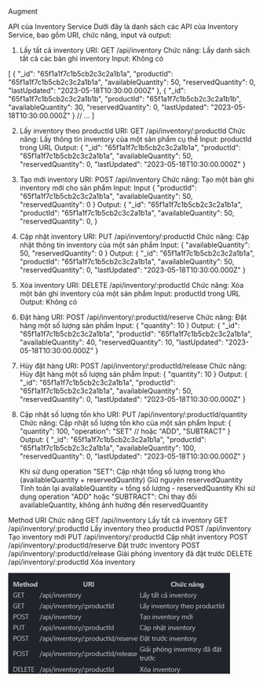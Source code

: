 Augment

API của Inventory Service
Dưới đây là danh sách các API của Inventory Service, bao gồm URI, chức năng, input và output:

1. Lấy tất cả inventory
   URI: GET /api/inventory
   Chức năng: Lấy danh sách tất cả các bản ghi inventory
   Input: Không có

[
{
"_id": "65f1a1f7c1b5cb2c3c2a1b1a",
"productId": "65f1a1f7c1b5cb2c3c2a1b1a",
"availableQuantity": 50,
"reservedQuantity": 0,
"lastUpdated": "2023-05-18T10:30:00.000Z"
},
{
"_id": "65f1a1f7c1b5cb2c3c2a1b1b",
"productId": "65f1a1f7c1b5cb2c3c2a1b1b",
"availableQuantity": 30,
"reservedQuantity": 0,
"lastUpdated": "2023-05-18T10:30:00.000Z"
}
// ...
]

2. Lấy inventory theo productId
   URI: GET /api/inventory/:productId
   Chức năng: Lấy thông tin inventory của một sản phẩm cụ thể
   Input: productId trong URL
   Output:
   {
   "\_id": "65f1a1f7c1b5cb2c3c2a1b1a",
   "productId": "65f1a1f7c1b5cb2c3c2a1b1a",
   "availableQuantity": 50,
   "reservedQuantity": 0,
   "lastUpdated": "2023-05-18T10:30:00.000Z"
   }

3. Tạo mới inventory
   URI: POST /api/inventory
   Chức năng: Tạo một bản ghi inventory mới cho sản phẩm
   Input:
   Input
   {
   "productId": "65f1a1f7c1b5cb2c3c2a1b1a",
   "availableQuantity": 50,
   "reservedQuantity": 0
   }
   Output:
   {
   "\_id": "65f1a1f7c1b5cb2c3c2a1b1a",
   "productId": "65f1a1f7c1b5cb2c3c2a1b1a",
   "availableQuantity": 50,
   "reservedQuantity": 0,
   }

4. Cập nhật inventory
   URI: PUT /api/inventory/:productId
   Chức năng: Cập nhật thông tin inventory của một sản phẩm
   Input:
   {
   "availableQuantity": 50,
   "reservedQuantity": 0
   }
   Output:
   {
   "\_id": "65f1a1f7c1b5cb2c3c2a1b1a",
   "productId": "65f1a1f7c1b5cb2c3c2a1b1a",
   "availableQuantity": 50,
   "reservedQuantity": 0,
   "lastUpdated": "2023-05-18T10:30:00.000Z"
   }

5. Xóa inventory
   URI: DELETE /api/inventory/:productId
   Chức năng: Xóa một bản ghi inventory của một sản phẩm
   Input: productId trong URL
   Output: Không có

6. Đặt hàng
   URI: POST /api/inventory/:productId/reserve
   Chức năng: Đặt hàng một số lượng sản phẩm
   Input:
   {
   "quantity": 10
   }
   Output:
   {
   "\_id": "65f1a1f7c1b5cb2c3c2a1b1a",
   "productId": "65f1a1f7c1b5cb2c3c2a1b1a",
   "availableQuantity": 40,
   "reservedQuantity": 10,
   "lastUpdated": "2023-05-18T10:30:00.000Z"
   }

7. Hủy đặt hàng
   URI: POST /api/inventory/:productId/release
   Chức năng: Hủy đặt hàng một số lượng sản phẩm
   Input:
   {
   "quantity": 10
   }
   Output:
   {
   "\_id": "65f1a1f7c1b5cb2c3c2a1b1a",
   "productId": "65f1a1f7c1b5cb2c3c2a1b1a",
   "availableQuantity": 50,
   "reservedQuantity": 0,
   "lastUpdated": "2023-05-18T10:30:00.000Z"
   }

8. Cập nhật số lượng tồn kho
   URI: PUT /api/inventory/:productId/quantity
   Chức năng: Cập nhật số lượng tồn kho của một sản phẩm
   Input:
   {
   "quantity": 100,
   "operation": "SET" // hoặc "ADD", "SUBTRACT"
   }
   Output:
   {
   "\_id": "65f1a1f7c1b5cb2c3c2a1b1a",
   "productId": "65f1a1f7c1b5cb2c3c2a1b1a",
   "availableQuantity": 100,
   "reservedQuantity": 0,
   "lastUpdated": "2023-05-18T10:30:00.000Z"
   }

   Khi sử dụng operation "SET":
Cập nhật tổng số lượng trong kho (availableQuantity + reservedQuantity)
Giữ nguyên reservedQuantity
Tính toán lại availableQuantity = tổng số lượng - reservedQuantity
Khi sử dụng operation "ADD" hoặc "SUBTRACT":
Chỉ thay đổi availableQuantity, không ảnh hưởng đến reservedQuantity

Method URI Chức năng
GET /api/inventory Lấy tất cả inventory
GET /api/inventory/:productId Lấy inventory theo productId
POST /api/inventory Tạo inventory mới
PUT /api/inventory/:productId Cập nhật inventory
POST /api/inventory/:productId/reserve Đặt trước inventory
POST /api/inventory/:productId/release Giải phóng inventory đã đặt trước
DELETE /api/inventory/:productId Xóa inventory

![alt text](image.png)
